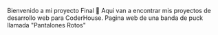 Bienvenido a mi proyecto Final 👋 
Aqui van a encontrar mis proyectos de desarrollo web para CoderHouse.
Pagina web de una banda de puck llamada "Pantalones Rotos"
